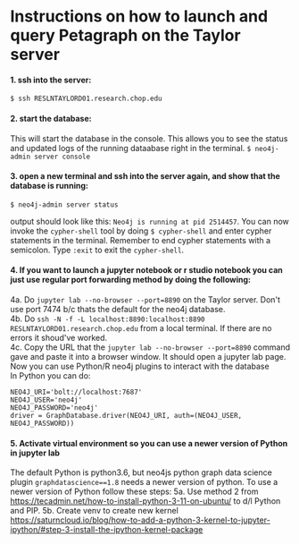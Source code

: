 # Instructions on how to launch and query Petagraph on the Taylor server


#### 1. ssh into the server: 
`$ ssh RESLNTAYLORD01.research.chop.edu`
#### 2. start the database:
This will start the database in the console. This allows you to see the status and updated logs of the running dataabase right in the terminal.
`$ neo4j-admin server console`
#### 3. open a new terminal and ssh into the server again, and show that the database is running:
`$ neo4j-admin server status`

output should look like this: `Neo4j is running at pid 2514457`.
You can now invoke the `cypher-shell` tool by doing `$ cypher-shell` and enter cypher statements in the terminal. 
Remember to end cypher statements with a semicolon. Type `:exit` to exit the `cypher-shell`.

#### 4. If you want to launch a jupyter notebook or r studio notebook you can just use regular port forwarding method by doing the following:
4a. Do `jupyter lab --no-browser --port=8890` on the Taylor server. Don't use port 7474 b/c thats the default for the neo4j database.  
4b. Do `ssh -N -f -L localhost:8890:localhost:8890 RESLNTAYLORD01.research.chop.edu` from a local terminal. If there are no errors it shoud've worked.  
4c. Copy the URL that the `jupyter lab --no-browser --port=8890` command gave and paste it into a browser window. It should open a jupyter lab page. Now you can use Python/R neo4j plugins to interact with the database  
In Python you can do:

```
NEO4J_URI='bolt://localhost:7687'
NEO4J_USER='neo4j'
NEO4J_PASSWORD='neo4j'
driver = GraphDatabase.driver(NEO4J_URI, auth=(NEO4J_USER, NEO4J_PASSWORD))
```

#### 5. Activate virtual environment so you can use a newer version of Python in jupyter lab
The default Python is python3.6, but neo4js python graph data science plugin `graphdatascience==1.8` needs a newer version of python.
To use a newer version of Python follow these steps:
5a. Use method 2 from https://tecadmin.net/how-to-install-python-3-11-on-ubuntu/ to d/l Python and PIP.
5b. Create venv to create new kernel https://saturncloud.io/blog/how-to-add-a-python-3-kernel-to-jupyter-ipython/#step-3-install-the-ipython-kernel-package
